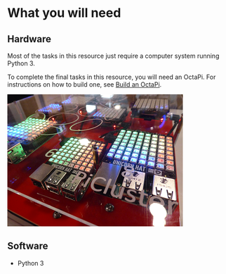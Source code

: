 # What you will need

## Hardware
Most of the tasks in this resource just require a computer system running Python 3.

To complete the final tasks in this resource, you will need an OctaPi. For instructions on how to build one, see [Build an OctaPi](projects/en/rpi-python-build-an-octapi).

![OctaPi system](images/octapi-system.png)

## Software
- Python 3

